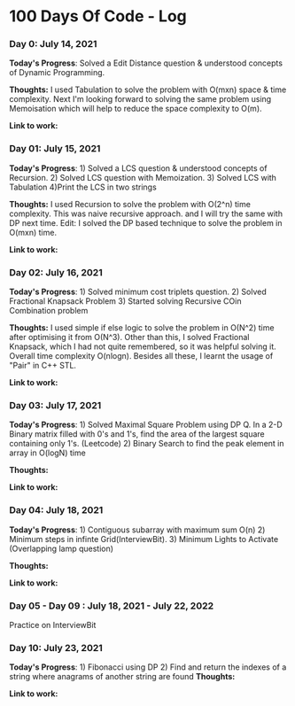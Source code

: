 # 100 Days Of Code - Log

### Day 0: July 14, 2021

**Today's Progress**: Solved a Edit Distance question & understood concepts of Dynamic Programming.

**Thoughts:** I used Tabulation to solve the problem with O(mxn) space & time complexity. Next I'm looking forward to solving the same problem using Memoisation which will help to reduce the space complexity to O(m).

**Link to work:** []()

### Day 01: July 15, 2021

**Today's Progress**: 1) Solved a LCS question & understood concepts of Recursion.
2) Solved LCS question with Memoization.
3) Solved LCS with Tabulation
4)Print the LCS in two strings

**Thoughts:** I used Recursion to solve the problem with O(2^n) time complexity. This was  naive recursive approach. and I will try the same with DP next time.
Edit: I solved the DP based technique to solve the problem in O(mxn) time.

**Link to work:** []()

### Day 02: July 16, 2021

**Today's Progress**: 1) Solved minimum cost triplets question.
2) Solved Fractional Knapsack Problem
3) Started solving Recursive COin Combination problem

**Thoughts:** I used simple if else logic to solve the problem in O(N^2) time after optimising it from O(N^3). Other than this, I solved Fractional Knapsack, which I had not quite remembered, so it was helpful solving it. Overall time complexity O(nlogn). Besides all these, I learnt the usage of "Pair" in C++ STL.

**Link to work:** []()

### Day 03: July 17, 2021

**Today's Progress**: 1) Solved Maximal Square Problem using DP
Q. In a 2-D Binary matrix filled with 0's and 1's, find the area of the largest square containing only 1's. (Leetcode)
2) Binary Search to find the peak element in array in O(logN) time

**Thoughts:** 

**Link to work:** []()

### Day 04: July 18, 2021

**Today's Progress**: 1) Contiguous subarray with maximum sum O(n)
2) Minimum steps in infinte Grid(InterviewBit).
3) Minimum Lights to Activate (Overlapping lamp question)

**Thoughts:** 

**Link to work:** []()

### Day 05 - Day 09 : July 18, 2021 - July 22, 2022

Practice on InterviewBit

### Day 10: July 23, 2021

**Today's Progress**: 1) Fibonacci using DP
2) Find and return the indexes of a string where anagrams of another string are found
**Thoughts:** 

**Link to work:** []()
